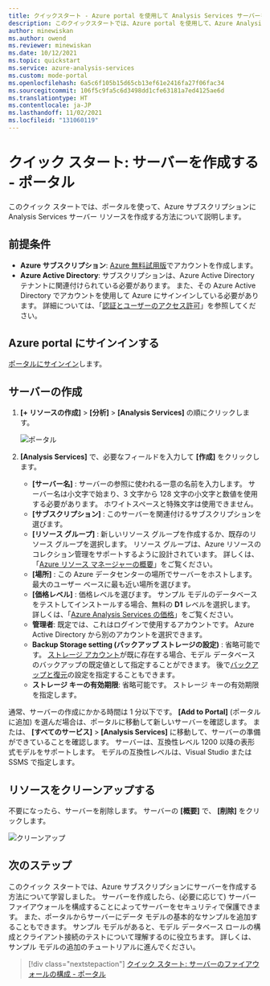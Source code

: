 ```yaml
---
title: クイックスタート - Azure portal を使用して Analysis Services サーバーを作成する | Microsoft Docs
description: このクイックスタートでは、Azure portal を使用して、Azure Analysis Services サーバー インスタンスを作成する方法について説明します。
author: minewiskan
ms.author: owend
ms.reviewer: minewiskan
ms.date: 10/12/2021
ms.topic: quickstart
ms.service: azure-analysis-services
ms.custom: mode-portal
ms.openlocfilehash: 6a5c6f105b15d65cb13ef61e2416fa27f06fac34
ms.sourcegitcommit: 106f5c9fa5c6d3498dd1cfe63181a7ed4125ae6d
ms.translationtype: HT
ms.contentlocale: ja-JP
ms.lasthandoff: 11/02/2021
ms.locfileid: "131060119"
---
```

# <a name="quickstart-create-a-server---portal"></a>クイック スタート: サーバーを作成する - ポータル

このクイック スタートでは、ポータルを使って、Azure サブスクリプションに Analysis Services サーバー リソースを作成する方法について説明します。

## <a name="prerequisites"></a>前提条件 

* **Azure サブスクリプション**: [Azure 無料試用版](https://azure.microsoft.com/offers/ms-azr-0044p/)でアカウントを作成します。
* **Azure Active Directory**: サブスクリプションは、Azure Active Directory テナントに関連付けられている必要があります。 また、その Azure Active Directory でアカウントを使用して Azure にサインインしている必要があります。 詳細については、「[認証とユーザーのアクセス許可](analysis-services-manage-users.md)」を参照してください。

## <a name="sign-in-to-the-azure-portal"></a>Azure portal にサインインする 

[ポータルにサインイン](https://portal.azure.com)します。


## <a name="create-a-server"></a>サーバーの作成

1. **[+ リソースの作成]**  >  **[分析]**  >  **[Analysis Services]** の順にクリックします。

    ![ポータル](./media/analysis-services-create-server/aas-create-server-portal.png)

2. **[Analysis Services]** で、必要なフィールドを入力して **[作成]** をクリックします。
   
   * **[サーバー名]** : サーバーの参照に使われる一意の名前を入力します。 サーバー名は小文字で始まり、3 文字から 128 文字の小文字と数値を使用する必要があります。 ホワイトスペースと特殊文字は使用できません。
   * **[サブスクリプション]** : このサーバーを関連付けるサブスクリプションを選びます。
   * **[リソース グループ]** : 新しいリソース グループを作成するか、既存のリソース グループを選択します。 リソース グループは、Azure リソースのコレクション管理をサポートするように設計されています。 詳しくは、「[Azure リソース マネージャーの概要](../azure-resource-manager/management/overview.md)」をご覧ください。
   * **[場所]** : この Azure データセンターの場所でサーバーをホストします。 最大のユーザー ベースに最も近い場所を選びます。
   * **[価格レベル]** : 価格レベルを選びます。 サンプル モデルのデータベースをテストしてインストールする場合、無料の **D1** レベルを選択します。 詳しくは、「[Azure Analysis Services の価格](https://azure.microsoft.com/pricing/details/analysis-services/)」をご覧ください。 
   * **管理者**: 既定では、これはログインで使用するアカウントです。 Azure Active Directory から別のアカウントを選択できます。
   * **Backup Storage setting (バックアップ ストレージの設定)** : 省略可能です。 [ストレージ アカウント](../storage/common/storage-introduction.md)が既に存在する場合、モデル データベースのバックアップの既定値として指定することができます。 後で[バックアップと復元](analysis-services-backup.md)の設定を指定することもできます。
   * **ストレージ キーの有効期限**: 省略可能です。 ストレージ キーの有効期限を指定します。

通常、サーバーの作成にかかる時間は 1 分以下です。 **[Add to Portal]** (ポータルに追加) を選んだ場合は、ポータルに移動して新しいサーバーを確認します。 または、 **[すべてのサービス]**  >  **[Analysis Services]** に移動して、サーバーの準備ができていることを確認します。 サーバーは、互換性レベル 1200 以降の表形式モデルをサポートします。 モデルの互換性レベルは、Visual Studio または SSMS で指定します。

## <a name="clean-up-resources"></a>リソースをクリーンアップする

不要になったら、サーバーを削除します。 サーバーの **[概要]** で、 **[削除]** をクリックします。 

 ![クリーンアップ](./media/analysis-services-create-server/aas-create-server-cleanup.png)


## <a name="next-steps"></a>次のステップ
このクイック スタートでは、Azure サブスクリプションにサーバーを作成する方法について学習しました。 サーバーを作成したら、(必要に応じて) サーバー ファイアウォールを構成することによってサーバーをセキュリティで保護できます。 また、ポータルからサーバーにデータ モデルの基本的なサンプルを追加することもできます。 サンプル モデルがあると、モデル データベース ロールの構成とクライアント接続のテストについて理解するのに役立ちます。 詳しくは、サンプル モデルの追加のチュートリアルに進んでください。

> [!div class="nextstepaction"]
> [クイック スタート: サーバーのファイアウォールの構成 - ポータル](analysis-services-qs-firewall.md)   
